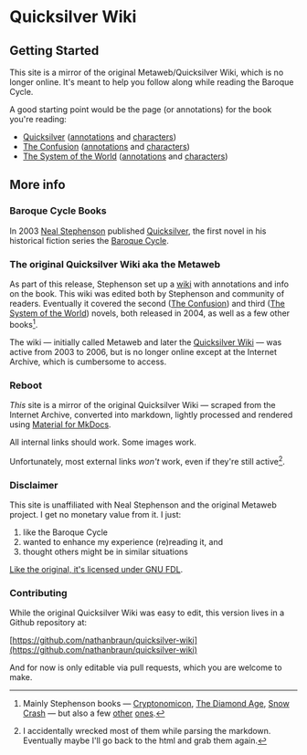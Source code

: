 # Quicksilver Wiki

## Getting Started
This site is a mirror of the original Metaweb/Quicksilver Wiki, which is no
longer online. It's meant to help you follow along while reading the Baroque
Cycle.

A good starting point would be the page (or annotations) for the book you're
reading:

- [Quicksilver](quicksilver) ([annotations](quicksilver/annotations) and [characters](stephenson-neal-quicksilver-list-of-people))
- [The Confusion](the-confusion) ([annotations](the-confusion/annotations) and [characters](stephenson-neal-the-confusion-dramatis-personæ))
- [The System of the World](the-system-of-the-world) ([annotations](the-system-of-the-world/annotations) and [characters](stephenson-neal-the-system-of-the-world-dramatis-personæ))

## More info 
### Baroque Cycle Books

In 2003 [Neal Stephenson](neal-stephenson) published [Quicksilver](quicksilver), the first
novel in his historical fiction series the [Baroque Cycle](stephenson-neal-baroque-cycle.md).

### The original Quicksilver Wiki aka the Metaweb

As part of this release, Stephenson set up a [wiki](metaweb-metaweb-introduction-neal-stephenson.md) with annotations and info on
the book. This wiki was edited both by Stephenson and community of readers.
Eventually it covered the second ([The Confusion](the-confusion)) and third
([The System of the World](the-system-of-the-world)) novels, both released in
2004, as well as a few other books[^1].

[^1]:
    Mainly Stephenson books —
    [Cryptonomicon](stephenson-neal-cryptonomicon.md), [The Diamond Age](diamond-age.md), [Snow Crash](stephenson-neal-snow-crash.md) — but also a few [other](wallace-david-infinite-jest.md) [ones](abbey-edward-the-monkey-wrench-gang.md).

The wiki — initially called Metaweb and later the [Quicksilver
Wiki](metaweb-site-renaming-patrick-tufts.md) — was active from 2003 to 2006,
but is no longer online except at the Internet Archive, which is cumbersome to
access.

### Reboot

*This* site is a mirror of the original Quicksilver Wiki — scraped from the
Internet Archive, converted into markdown, lightly processed and rendered using
[Material for MkDocs](https://squidfunk.github.io/mkdocs-material/).

All internal links should work. Some images work.

Unfortunately, most external links *won't* work, even if they're still
active[^2].

[^2]: I accidentally wrecked most of them while parsing the markdown.
Eventually maybe I'll go back to the html and grab them again.

### Disclaimer

This site is unaffiliated with Neal Stephenson and the original Metaweb
project. I get no monetary value from it. I just:

1. like the Baroque Cycle
2. wanted to enhance my experience (re)reading it, and
3. thought others might be in similar situations

[Like the original, it's licensed under GNU FDL](metaweb-so-long-and-thanks-for-all-the-fish.md).

### Contributing

While the original Quicksilver Wiki was easy to edit, this version lives in a
Github repository at:
 
[https://github.com/nathanbraun/quicksilver-wiki](https://github.com/nathanbraun/quicksilver-wiki)

And for now is only editable via pull requests, which you are welcome to make.
